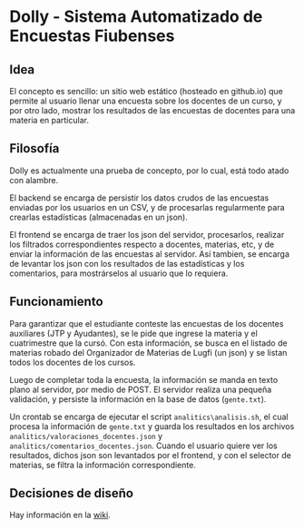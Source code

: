 # Dolly - Sistema Automatizado de Encuestas Fiubenses

## Idea
El concepto es sencillo: un sitio web estático (hosteado en github.io) que
permite al usuario llenar una encuesta sobre los docentes de un curso,
y por otro lado, mostrar los resultados de las encuestas de docentes
para una materia en particular.

## Filosofía
Dolly es actualmente una prueba de concepto, por lo cual, está todo atado
con alambre.

El backend se encarga de persistir los datos crudos de las encuestas
enviadas por los usuarios en un CSV, y de procesarlas regularmente
para crearlas estadísticas (almacenadas en un json).

El frontend se encarga de traer los json del servidor, procesarlos,
realizar los filtrados correspondientes respecto a docentes, materias,
etc, y de enviar la información de las encuestas al servidor.
Así tambien, se encarga de levantar los json con los resultados
de las estadísticas y los comentarios, para mostrárselos al usuario
que lo requiera.

## Funcionamiento
Para garantizar que el estudiante conteste las encuestas de los docentes
auxiliares (JTP y Ayudantes), se le pide que ingrese la materia y el
cuatrimestre que la cursó. Con esta información, se busca en el listado
de materias robado del Organizador de Materias de Lugfi (un json)
y se listan todos los docentes de los cursos.

Luego de completar toda la encuesta, la información se manda en texto
plano al servidor, por medio de POST. El servidor realiza una pequeña
validación, y persiste la información en la base de datos (``gente.txt``).

Un crontab se encarga de ejecutar el script ``analitics\analisis.sh``,
el cual procesa la información de ``gente.txt`` y guarda los resultados
en los archivos ``analitics/valoraciones_docentes.json`` y
``analitics/comentarios_docentes.json``. Cuando el usuario quiere ver
los resultados, dichos json son levantados por el frontend, y con el 
selector de materias, se filtra la información correspondiente.

## Decisiones de diseño
Hay información en la [wiki](https://github.com/lugfi/dolly/wiki).

